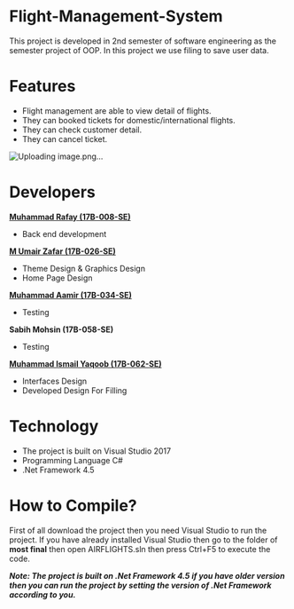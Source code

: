 # Flight-Management-System
This project is developed in 2nd semester of software engineering as the semester project of OOP. In this project we use filing to save user data.

# Features
* Flight management are able to view detail of flights.
* They can booked tickets for domestic/international flights.
* They can check customer detail.
* They can cancel ticket.

![Uploading image.png…]()

# Developers

[**Muhammad Rafay (17B-008-SE)**](https://github.com/MuhammadRafay151/)

* Back end development 

[**M Umair Zafar (17B-026-SE)**](https://github.com/UmairZafar-5) 

* Theme Design & Graphics Design
* Home Page Design

[**Muhammad Aamir (17B-034-SE)**](https://github.com/MuhammadAamir21/)

* Testing

**Sabih Mohsin (17B-058-SE)**

* Testing

[**Muhammad Ismail Yaqoob (17B-062-SE)**](https://github.com/ismailyaqoob)

* Interfaces Design
* Developed Design For Filling

# Technology
* The project is built on Visual Studio 2017
* Programming Language C#
* .Net Framework 4.5

# How to Compile?

First of all download the project then you need Visual Studio to run the project. If you have already installed Visual Studio then go to the folder of **most final** then open AIRFLIGHTS.sln then press Ctrl+F5 to execute the code.

**_Note: The project is built on .Net Framework 4.5 if you have older version then you can run the project by setting the version of .Net Framework according to you._**
